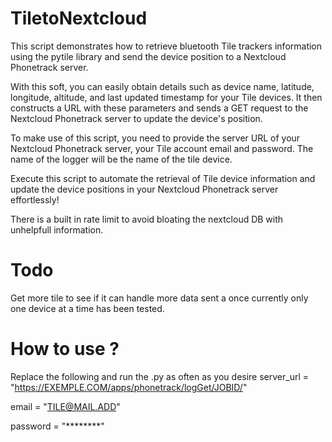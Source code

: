 # TiletoNextcloud

This script demonstrates how to retrieve bluetooth Tile trackers information using the pytile library and send the device position to a Nextcloud Phonetrack server.

With this soft, you can easily obtain details such as device name, latitude, longitude, altitude, and last updated timestamp for your Tile devices. It then constructs a URL with these parameters and sends a GET request to the Nextcloud Phonetrack server to update the device's position.

To make use of this script, you need to provide the server URL of your Nextcloud Phonetrack server, your Tile account email and password. The name of the logger will be the name of the tile device.

Execute this script to automate the retrieval of Tile device information and update the device positions in your Nextcloud Phonetrack server effortlessly!

There is a built in rate limit to avoid bloating the nextcloud DB with unhelpfull information.

# Todo
Get more tile to see if it can handle more data sent a once currently only one device at a time has been tested.


# How to use ?

Replace the following and run the .py as often as you desire
server_url = "https://EXEMPLE.COM/apps/phonetrack/logGet/JOBID/"

email = "TILE@MAIL.ADD"

password = "********"

